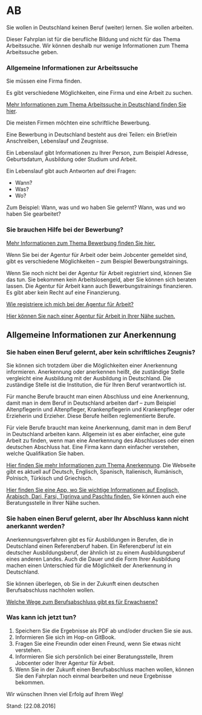 AB
==

Sie wollen in Deutschland keinen Beruf (weiter) lernen. Sie wollen arbeiten.

Dieser Fahrplan ist für die berufliche Bildung und nicht für das Thema Arbeitssuche. Wir können deshalb nur wenige Informationen zum Thema Arbeitssuche geben.

### Allgemeine Informationen zur Arbeitssuche

Sie müssen eine Firma finden.

Es gibt verschiedene Möglichkeiten, eine Firma und eine Arbeit zu
suchen.

[Mehr Informationen zum Thema Arbeitssuche in Deutschland finden Sie hier](#arbeit).

Die meisten Firmen möchten eine schriftliche Bewerbung.

Eine Bewerbung in Deutschland besteht aus drei Teilen: ein Brief/ein Anschreiben, Lebenslauf und Zeugnisse.

Ein Lebenslauf gibt Informationen zu Ihrer Person, zum Beispiel Adresse, Geburtsdatum, Ausbildung oder Studium und Arbeit.

Ein Lebenslauf gibt auch Antworten auf drei Fragen:

-   Wann?
-   Was?
-   Wo?

Zum Beispiel: Wann, was und wo haben Sie gelernt? Wann, was und wo haben Sie gearbeitet?

### Sie brauchen Hilfe bei der Bewerbung?

[Mehr Informationen zum Thema Bewerbung finden Sie hier.](#bewerbung)

Wenn Sie bei der Agentur für Arbeit oder beim Jobcenter gemeldet sind, gibt es verschiedene Möglichkeiten – zum Beispiel Bewerbungstrainings.

Wenn Sie noch nicht bei der Agentur für Arbeit registriert sind, können Sie das tun. Sie bekommen kein Arbeitslosengeld, aber Sie können sich beraten lassen. Die Agentur für Arbeit kann auch Bewerbungstrainings finanzieren. Es gibt aber kein Recht auf eine Finanzierung.

[Wie registriere ich mich bei der Agentur für Arbeit?](#agenturregistrierung)

[Hier können Sie nach einer Agentur für Arbeit in Ihrer Nähe suchen.](https://www.arbeitsagentur.de/apps/faces/home/pvo?q=berlin&_afrLoop=7272736311957599&_afrWindowMode=0&_afrWindowId=null&_adf.ctrl-state=560a2z10h_50#!%40%40%3F_afrWindowId%3Dnull%26_afrLoop%3D7272736311957599%26q%3Dberlin%26_afrWindowMode%3D0%26_adf.ctrl-s)

## Allgemeine Informationen zur Anerkennung

### Sie haben einen Beruf gelernt, aber kein schriftliches Zeugnis?

Sie können sich trotzdem über die Möglichkeiten einer Anerkennung informieren. Anerkennung oder anerkennen heißt, die zuständige Stelle vergleicht eine Ausbildung mit der Ausbildung in Deutschland. Die zuständige Stelle ist die Institution, die für Ihren Beruf verantwortlich ist.

Für manche Berufe braucht man einen Abschluss und eine Anerkennung, damit man in dem Beruf in Deutschland arbeiten darf – zum Beispiel Altenpflegerin und Altenpfleger, Krankenpflegerin und Krankenpfleger oder Erzieherin und Erzieher. Diese Berufe heißen reglementierte Berufe.

Für viele Berufe braucht man keine Anerkennung, damit man in dem Beruf in Deutschland arbeiten kann. Allgemein ist es aber einfacher, eine gute Arbeit zu finden, wenn man eine Anerkennung des Abschlusses oder einen deutschen Abschluss hat. Eine Firma kann dann einfacher verstehen, welche Qualifikation Sie haben.

[Hier finden Sie mehr Informationen zum Thema Anerkennung](http://www.anerkennung-in-deutschland.de). Die Webseite gibt es aktuell auf Deutsch, Englisch, Spanisch, Italienisch, Rumänisch, Polnisch, Türkisch und Griechisch.

[Hier finden Sie eine App, wo Sie wichtige Informationen auf Englisch, Arabisch, Dari, Farsi, Tigrinya und Paschtu finden.](https://www.anerkennung-in-deutschland.de/html/de/app.php) Sie können auch eine Beratungsstelle in Ihrer Nähe suchen.

### Sie haben einen Beruf gelernt, aber Ihr Abschluss kann nicht anerkannt werden?

Anerkennungsverfahren gibt es für Ausbildungen in Berufen, die in Deutschland einen Referenzberuf haben. Ein Referenzberuf ist ein deutscher Ausbildungsberuf, der ähnlich ist zu einem Ausbildungsberuf eines anderen Landes. Auch die Dauer und die Form Ihrer Ausbildung machen einen Unterschied für die Möglichkeit der Anerkennung in Deutschland.

Sie können überlegen, ob Sie in der Zukunft einen deutschen Berufsabschluss nachholen wollen.

[Welche Wege zum Berufsabschluss gibt es für Erwachsene?](#wegezumberufsabschluss)

### Was kann ich jetzt tun?

1.  Speichern Sie die Ergebnisse als PDF ab und/oder drucken Sie sie aus.
2.  Informieren Sie sich im Hop-on GitBook.
3.  Fragen Sie eine Freundin oder einen Freund, wenn Sie etwas nicht verstehen.
4.  Informieren Sie sich persönlich bei einer Beratungsstelle, Ihrem Jobcenter oder Ihrer Agentur für Arbeit.
5.  Wenn Sie in der Zukunft einen Berufsabschluss machen wollen, können Sie den Fahrplan noch einmal bearbeiten und neue Ergebnisse bekommen.

Wir wünschen Ihnen viel Erfolg auf Ihrem Weg!

Stand: [22.08.2016]
